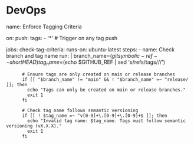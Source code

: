 # DevOps

name: Enforce Tagging Criteria

on:
  push:
    tags:
      - '*'  # Trigger on any tag push

jobs:
  check-tag-criteria:
    runs-on: ubuntu-latest
    steps:
      - name: Check branch and tag name
        run: |
          branch_name=$(git symbolic-ref --short HEAD)
          tag_name=$(echo $GITHUB_REF | sed 's/refs\/tags\///')

          # Ensure tags are only created on main or release branches
          if [[ "$branch_name" != "main" && ! "$branch_name" =~ ^release/ ]]; then
            echo "Tags can only be created on main or release branches."
            exit 1
          fi

          # Check tag name follows semantic versioning
          if [[ ! $tag_name =~ ^v[0-9]+\.[0-9]+\.[0-9]+$ ]]; then
            echo "Invalid tag name: $tag_name. Tags must follow semantic versioning (vX.X.X)."
            exit 1
          fi
